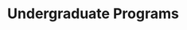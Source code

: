 ---
title: "Undergraduate Programs"
draft: false
# page title background image
bg_image: "images/backgrounds/page-title.jpg"
# meta description
description : "All educational programs at FCS."
---